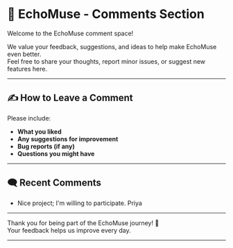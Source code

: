 # 💬 EchoMuse - Comments Section

Welcome to the EchoMuse comment space!

We value your feedback, suggestions, and ideas to help make EchoMuse even better.  
Feel free to share your thoughts, report minor issues, or suggest new features here.

---

## ✍️ How to Leave a Comment

Please include:
- **What you liked**
- **Any suggestions for improvement**
- **Bug reports (if any)**
- **Questions you might have**

---

## 🗨️ Recent Comments

- Nice project; I'm willing to participate. Priya
---

Thank you for being part of the EchoMuse journey! 🚀  
Your feedback helps us improve every day.

---
